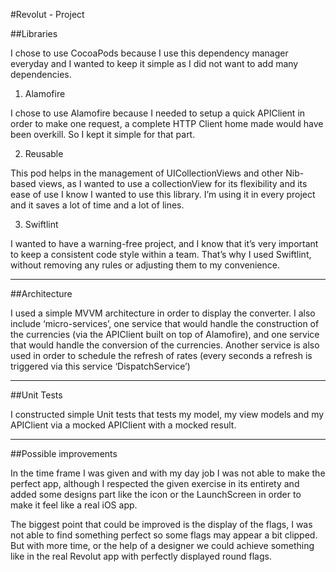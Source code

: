 #Revolut - Project

##Libraries 

I chose to use CocoaPods because I use this dependency manager everyday and I wanted to keep it simple as I did not want to add many dependencies. 

1) Alamofire 

I chose to use Alamofire because I needed to setup a quick APIClient in order to make one request, a complete HTTP Client home made would have been overkill. So I kept it simple for that part. 

2) Reusable

This pod helps in the management of UICollectionViews and other Nib-based views, as I wanted to use a collectionView for its flexibility and its ease of use I know I wanted to use this library. I’m using it in every project and it saves a lot of time and a lot of lines. 

3) Swiftlint

I wanted to have a warning-free project, and I know that it’s very important to keep a consistent code style within a team. That’s why I used Swiftlint, without removing any rules or adjusting them to my convenience. 

_________

##Architecture 

I used a simple MVVM architecture in order to display the converter. I also include ‘micro-services’, one service that would handle the construction of the currencies (via the APIClient built on top of Alamofire), and one service that would handle the conversion of the currencies. Another service is also used in order to schedule the refresh of rates (every seconds a refresh is triggered via this service ‘DispatchService’) 

_________

##Unit Tests

I constructed simple Unit tests that tests my model, my view models and my APIClient via a mocked APIClient with a mocked result. 

_________

##Possible improvements 

In the time frame I was given and with my day job I was not able to make the perfect app, although I respected the given exercise in its entirety and added some designs part like the icon or the LaunchScreen in order to make it feel like a real iOS app. 

The biggest point that could be improved is the display of the flags, I was not able to find something perfect so some flags may appear a bit clipped. But with more time, or the help of a designer we could achieve something like in the real Revolut app with perfectly displayed round flags. 